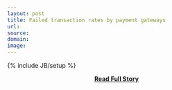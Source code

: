 ```yaml
---
layout: post
title: Failed transaction rates by payment gateways
url: 
source: 
domain: 
image: 
---
```

{% include JB/setup %}<p></p>
<center><p><a href="" style='padding:25px; font-sze:18px; font-weight: bold;'>Read Full Story</a></p></center>
